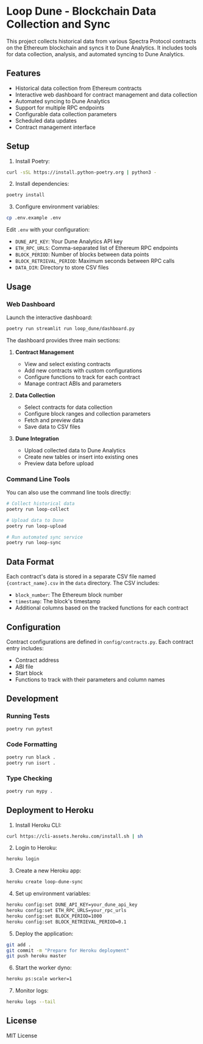 # Loop Dune - Blockchain Data Collection and Sync

This project collects historical data from various Spectra Protocol contracts on the Ethereum blockchain and syncs it to Dune Analytics. It includes tools for data collection, analysis, and automated syncing to Dune Analytics.

## Features

- Historical data collection from Ethereum contracts
- Interactive web dashboard for contract management and data collection
- Automated syncing to Dune Analytics
- Support for multiple RPC endpoints
- Configurable data collection parameters
- Scheduled data updates
- Contract management interface

## Setup

1. Install Poetry:
```bash
curl -sSL https://install.python-poetry.org | python3 -
```

2. Install dependencies:
```bash
poetry install
```

3. Configure environment variables:
```bash
cp .env.example .env
```
Edit `.env` with your configuration:
- `DUNE_API_KEY`: Your Dune Analytics API key
- `ETH_RPC_URLS`: Comma-separated list of Ethereum RPC endpoints
- `BLOCK_PERIOD`: Number of blocks between data points
- `BLOCK_RETRIEVAL_PERIOD`: Maximum seconds between RPC calls
- `DATA_DIR`: Directory to store CSV files

## Usage

### Web Dashboard
Launch the interactive dashboard:
```bash
poetry run streamlit run loop_dune/dashboard.py
```

The dashboard provides three main sections:

1. **Contract Management**
   - View and select existing contracts
   - Add new contracts with custom configurations
   - Configure functions to track for each contract
   - Manage contract ABIs and parameters

2. **Data Collection**
   - Select contracts for data collection
   - Configure block ranges and collection parameters
   - Fetch and preview data
   - Save data to CSV files

3. **Dune Integration**
   - Upload collected data to Dune Analytics
   - Create new tables or insert into existing ones
   - Preview data before upload

### Command Line Tools

You can also use the command line tools directly:

```bash
# Collect historical data
poetry run loop-collect

# Upload data to Dune
poetry run loop-upload

# Run automated sync service
poetry run loop-sync
```

## Data Format

Each contract's data is stored in a separate CSV file named `{contract_name}.csv` in the `data` directory. The CSV includes:
- `block_number`: The Ethereum block number
- `timestamp`: The block's timestamp
- Additional columns based on the tracked functions for each contract

## Configuration

Contract configurations are defined in `config/contracts.py`. Each contract entry includes:
- Contract address
- ABI file
- Start block
- Functions to track with their parameters and column names

## Development

### Running Tests
```bash
poetry run pytest
```

### Code Formatting
```bash
poetry run black .
poetry run isort .
```

### Type Checking
```bash
poetry run mypy .
```

## Deployment to Heroku

1. Install Heroku CLI:
```bash
curl https://cli-assets.heroku.com/install.sh | sh
```

2. Login to Heroku:
```bash
heroku login
```

3. Create a new Heroku app:
```bash
heroku create loop-dune-sync
```

4. Set up environment variables:
```bash
heroku config:set DUNE_API_KEY=your_dune_api_key
heroku config:set ETH_RPC_URLS=your_rpc_urls
heroku config:set BLOCK_PERIOD=1000
heroku config:set BLOCK_RETRIEVAL_PERIOD=0.1
```

5. Deploy the application:
```bash
git add .
git commit -m "Prepare for Heroku deployment"
git push heroku master
```

6. Start the worker dyno:
```bash
heroku ps:scale worker=1
```

7. Monitor logs:
```bash
heroku logs --tail
```

## License

MIT License